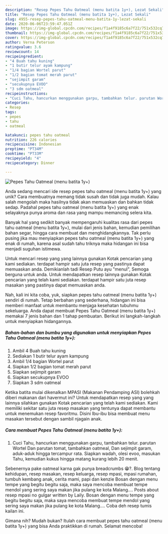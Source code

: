 ```yaml
---
description: "Resep Pepes Tahu Oatmeal (menu batita 1y+), Lezat Sekali"
title: "Resep Pepes Tahu Oatmeal (menu batita 1y+), Lezat Sekali"
slug: 4955-resep-pepes-tahu-oatmeal-menu-batita-1y-lezat-sekali
date: 2020-06-06T23:59:47.051Z
image: https://img-global.cpcdn.com/recipes/f1a4f9185c6a7f22/751x532cq70/pepes-tahu-oatmeal-menu-batita-1y-foto-resep-utama.jpg
thumbnail: https://img-global.cpcdn.com/recipes/f1a4f9185c6a7f22/751x532cq70/pepes-tahu-oatmeal-menu-batita-1y-foto-resep-utama.jpg
cover: https://img-global.cpcdn.com/recipes/f1a4f9185c6a7f22/751x532cq70/pepes-tahu-oatmeal-menu-batita-1y-foto-resep-utama.jpg
author: Verna Peterson
ratingvalue: 3.6
reviewcount: 14
recipeingredient:
- "4 Buah tahu kuning"
- "1 butir telur ayam kampung"
- "1/4 bagian Wortel parut"
- "1/2 bagian tomat merah parut"
- "sejimpit garam"
- "secukupnya EVOO"
- "3 sdm oatmeal"
recipeinstructions:
- "Cuci Tahu, hancurkan menggunakan garpu, tambahkan telur. parutan Wortel Dan parutan tomat, tambahkan oatmeal, Dan sejimpit garam, aduk-aduk hingga tercampur rata. Siapkan wadah, olesi evoo, masukan Tahu, kemudian kukus hingga matang kurang lebih 20 menit."
categories:
- Resep
tags:
- pepes
- tahu
- oatmeal

katakunci: pepes tahu oatmeal 
nutrition: 226 calories
recipecuisine: Indonesian
preptime: "PT34M"
cooktime: "PT33M"
recipeyield: "4"
recipecategory: Dinner

---
```



![Pepes Tahu Oatmeal (menu batita 1y+)](https://img-global.cpcdn.com/recipes/f1a4f9185c6a7f22/751x532cq70/pepes-tahu-oatmeal-menu-batita-1y-foto-resep-utama.jpg)

Anda sedang mencari ide resep pepes tahu oatmeal (menu batita 1y+) yang unik? Cara membuatnya memang tidak susah dan tidak juga mudah. Kalau salah mengolah maka hasilnya tidak akan memuaskan dan bahkan tidak sedap. Padahal pepes tahu oatmeal (menu batita 1y+) yang enak selayaknya punya aroma dan rasa yang mampu memancing selera kita.

Banyak hal yang sedikit banyak mempengaruhi kualitas rasa dari pepes tahu oatmeal (menu batita 1y+), mulai dari jenis bahan, kemudian pemilihan bahan segar, hingga cara membuat dan menghidangkannya. Tak perlu pusing jika mau menyiapkan pepes tahu oatmeal (menu batita 1y+) yang enak di rumah, karena asal sudah tahu triknya maka hidangan ini bisa menjadi suguhan istimewa.

Untuk mencari resep yang yang lainnya gunakan Kotak pencarian yang kami sediakan. terdapat hampir satu juta resep yang pastinya dapat memuaskan anda. Demikianlah tadi Resep Putu ayu &#34;menul&#34;, Semoga berguna untuk anda. Untuk mendapatkan resep lainnya gunakan Kotak pencarian yang telah kami sediakan. terdapat hampir satu juta resep masakan yang pastinya dapat memuaskan anda.


Nah, kali ini kita coba, yuk, siapkan pepes tahu oatmeal (menu batita 1y+) sendiri di rumah. Tetap berbahan yang sederhana, hidangan ini bisa memberi manfaat untuk membantu menjaga kesehatan tubuhmu sekeluarga. Anda dapat membuat Pepes Tahu Oatmeal (menu batita 1y+) memakai 7 jenis bahan dan 1 tahap pembuatan. Berikut ini langkah-langkah untuk menyiapkan hidangannya.

<!--inarticleads1-->

##### Bahan-bahan dan bumbu yang digunakan untuk menyiapkan Pepes Tahu Oatmeal (menu batita 1y+):

1. Ambil 4 Buah tahu kuning
1. Sediakan 1 butir telur ayam kampung
1. Ambil 1/4 bagian Wortel parut
1. Siapkan 1/2 bagian tomat merah parut
1. Siapkan sejimpit garam
1. Siapkan secukupnya EVOO
1. Siapkan 3 sdm oatmeal


Ketika batita mulai dikenalkan MPASI (Makanan Pendamping ASI) bolehkah diberi makanan dari havermut ini? Untuk mendapatkan resep yang yang lainnya silahkan gunakan Kotak pencarian yang telah kami sediakan. Kami memiliki sekitar satu juta resep masakan yang tentunya dapat membantu untuk menemukan resep favoritmu. Disini Ibu-ibu bisa membuat menu masakan tersebut dengan sambil njagain anak. 

<!--inarticleads2-->

##### Cara membuat Pepes Tahu Oatmeal (menu batita 1y+):

1. Cuci Tahu, hancurkan menggunakan garpu, tambahkan telur. parutan Wortel Dan parutan tomat, tambahkan oatmeal, Dan sejimpit garam, aduk-aduk hingga tercampur rata. Siapkan wadah, olesi evoo, masukan Tahu, kemudian kukus hingga matang kurang lebih 20 menit.


Sebenernya pake oatmeal karna gak punya breadcrumbs 😁?. Blog tentang kehidupan, resep masakan, resep keluarga, resep mpasi, mpasi rumahan, tumbuh kembang anak, cerita mami, papi dan kenzie Bosan dengan menu tempe yang begitu begitu saja, maka saya mencoba membuat tempe mendol yang sering saya makan jika pulang ke kota Malang…. Posts about resep mpasi no gulgar written by Laily. Bosan dengan menu tempe yang begitu begitu saja, maka saya mencoba membuat tempe mendol yang sering saya makan jika pulang ke kota Malang…. Coba deh resep tumis kailan ini. 

Gimana nih? Mudah bukan? Itulah cara membuat pepes tahu oatmeal (menu batita 1y+) yang bisa Anda praktikkan di rumah. Selamat mencoba!

